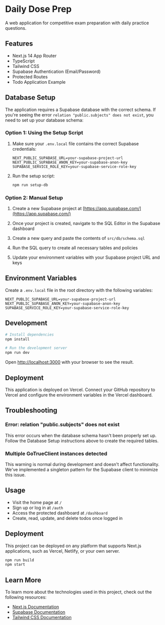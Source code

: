 # Daily Dose Prep

A web application for competitive exam preparation with daily practice questions.

## Features

- Next.js 14 App Router
- TypeScript
- Tailwind CSS
- Supabase Authentication (Email/Password)
- Protected Routes
- Todo Application Example

## Database Setup

The application requires a Supabase database with the correct schema. If you're seeing the error `relation "public.subjects" does not exist`, you need to set up your database schema:

### Option 1: Using the Setup Script

1. Make sure your `.env.local` file contains the correct Supabase credentials:
   ```
   NEXT_PUBLIC_SUPABASE_URL=your-supabase-project-url
   NEXT_PUBLIC_SUPABASE_ANON_KEY=your-supabase-anon-key
   SUPABASE_SERVICE_ROLE_KEY=your-supabase-service-role-key
   ```

2. Run the setup script:
   ```bash
   npm run setup-db
   ```

### Option 2: Manual Setup

1. Create a new Supabase project at [https://app.supabase.com/](https://app.supabase.com/)

2. Once your project is created, navigate to the SQL Editor in the Supabase dashboard

3. Create a new query and paste the contents of `src/db/schema.sql`

4. Run the SQL query to create all necessary tables and policies

5. Update your environment variables with your Supabase project URL and keys

## Environment Variables

Create a `.env.local` file in the root directory with the following variables:

```
NEXT_PUBLIC_SUPABASE_URL=your-supabase-project-url
NEXT_PUBLIC_SUPABASE_ANON_KEY=your-supabase-anon-key
SUPABASE_SERVICE_ROLE_KEY=your-supabase-service-role-key
```

## Development

```bash
# Install dependencies
npm install

# Run the development server
npm run dev
```

Open [http://localhost:3000](http://localhost:3000) with your browser to see the result.

## Deployment

This application is deployed on Vercel. Connect your GitHub repository to Vercel and configure the environment variables in the Vercel dashboard.

## Troubleshooting

### Error: relation "public.subjects" does not exist

This error occurs when the database schema hasn't been properly set up. Follow the Database Setup instructions above to create the required tables.

### Multiple GoTrueClient instances detected

This warning is normal during development and doesn't affect functionality. We've implemented a singleton pattern for the Supabase client to minimize this issue.

## Usage

- Visit the home page at `/`
- Sign up or log in at `/auth`
- Access the protected dashboard at `/dashboard`
- Create, read, update, and delete todos once logged in

## Deployment

This project can be deployed on any platform that supports Next.js applications, such as Vercel, Netlify, or your own server.

```bash
npm run build
npm start
```

## Learn More

To learn more about the technologies used in this project, check out the following resources:

- [Next.js Documentation](https://nextjs.org/docs)
- [Supabase Documentation](https://supabase.com/docs)
- [Tailwind CSS Documentation](https://tailwindcss.com/docs)
